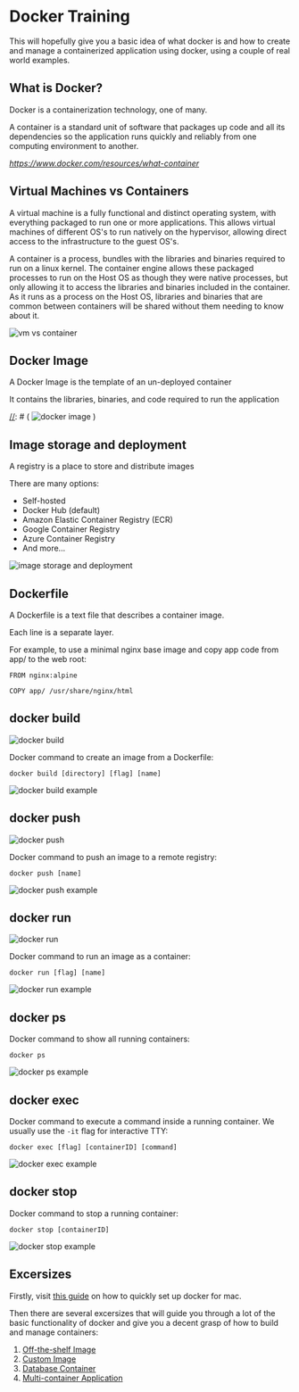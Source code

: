 # Docker Training

This will hopefully give you a basic idea of what docker is and how to create and manage a containerized application using docker, using a couple of real world examples.


## What is Docker?

Docker is a containerization technology, one of many.

A container is a standard unit of software that packages up code and all its dependencies so the application runs quickly and reliably from one computing environment to another.

*https://www.docker.com/resources/what-container*


## Virtual Machines vs Containers

A virtual machine is a fully functional and distinct operating system, with everything packaged to run one or more applications. This allows virtual machines of different OS's to run natively on the hypervisor, allowing direct access to the infrastructure to the guest OS's.

A container is a process, bundles with the libraries and binaries required to run on a linux kernel.
The container engine allows these packaged processes to run on the Host OS as though they were native processes, but only allowing it to access the libraries and binaries included in the container. As it runs as a process on the Host OS, libraries and binaries that are common between containers will be shared without them needing to know about it.

![vm vs container](img/vm_vs_container.png)


## Docker Image

A Docker Image is the template of an un-deployed container

It contains the libraries, binaries, and code required to run the application

[//]: # ( commenting out this image as it doesn't fit well in a readme )
[//]: # ( ![docker image](img/docker_image.png) )


## Image storage and deployment

A registry is a place to store and distribute images

There are many options:

- Self-hosted
- Docker Hub (default)
- Amazon Elastic Container Registry (ECR)
- Google Container Registry
- Azure Container Registry
- And more…

![image storage and deployment](img/image_storage_and_deployment.png)


## Dockerfile

A Dockerfile is a text file that describes a container image.

Each line is a separate layer.

For example, to use a minimal nginx base image and copy app code from app/ to the web root:

```
FROM nginx:alpine

COPY app/ /usr/share/nginx/html
```


## docker build

![docker build](img/docker_build.png)

Docker command to create an image from a Dockerfile:

```
docker build [directory] [flag] [name]
```

![docker build example](img/shell_docker_build.png)


## docker push

![docker push](img/docker_push.png)

Docker command to push an image to a remote registry:

```
docker push [name]
```

![docker push example](img/shell_docker_push.png)


## docker run

![docker run](img/docker_run.png)

Docker command to run an image as a container:

```
docker run [flag] [name]
```

![docker run example](img/shell_docker_run.png)


## docker ps

Docker command to show all running containers:

```
docker ps
```

![docker ps example](img/shell_docker_ps.png)


## docker exec

Docker command to execute a command inside a running container. We usually use the `-it` flag for interactive TTY:

```
docker exec [flag] [containerID] [command]
```

![docker exec example](img/shell_docker_exec.png)


## docker stop

Docker command to stop a running container:

```
docker stop [containerID]
```

![docker stop example](img/shell_docker_stop.png)


## Excersizes

Firstly, visit [this guide](https://github.com/mrmcshane/docker-training/tree/master/00-setup) on how to quickly set up docker for mac.

Then there are several excersizes that will guide you through a lot of the basic functionality of docker and give you a decent grasp of how to build and manage containers:

1. [Off-the-shelf Image](https://github.com/mrmcshane/docker-training/tree/master/01-off-the-shelf-image)
2. [Custom Image](https://github.com/mrmcshane/docker-training/tree/master/02-custom-image)
3. [Database Container](https://github.com/mrmcshane/docker-training/tree/master/03-database-container)
4. [Multi-container Application](https://github.com/mrmcshane/docker-training/tree/master/04-multi-container-application)